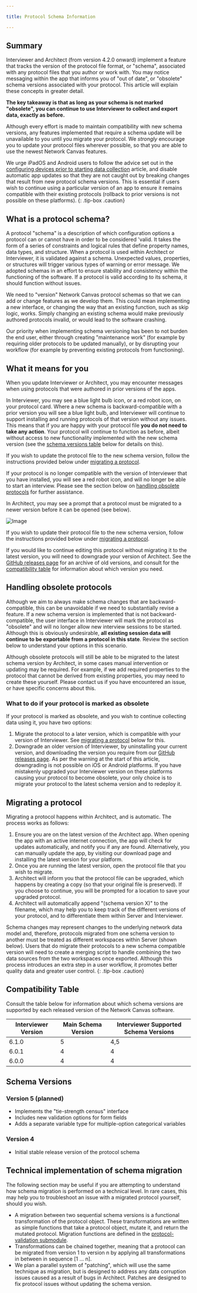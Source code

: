 ```yaml
---

title: Protocol Schema Information

---
```


## Summary

Interviewer and Architect (from version 4.2.0 onward) implement a feature that tracks the version of the protocol file format, or "schema", associated with any protocol files that you author or work with. You may notice messaging within the app that informs you of "out of date", or "obsolete" schema versions associated with your protocol. This article will explain these concepts in greater detail.

**The key takeaway is that as long as your schema is not marked "obsolete", you can continue to use Interviewer to collect and export data, exactly as before.**

Although every effort is made to maintain compatibility with new schema versions, any features implemented that require a schema update will be unavailable to you until you migrate your protocol. We _strongly_ encourage you to update your protocol files wherever possible, so that you are able to use the newest Network Canvas features.

We urge iPadOS and Android users to follow the advice set out in the [configuring devices prior to starting data collection](../_how-to/configuring-devices.md) article, and disable automatic app updates so that they are not caught out by breaking changes that result from new protocol schema versions. This is essential if users wish to continue using a particular version of an app to ensure it remains compatible with their existing protocols (rollback to prior versions is not possible on these platforms).
{: .tip-box .caution}

## What is a protocol schema?

A protocol "schema" is a description of which configuration options a protocol can or cannot have in order to be considered 'valid. It takes the form of a series of constraints and logical rules that define property names, data types, and structure. When a protocol is used within Architect or Interviewer, it is validated against a schema. Unexpected values, properties, or structures will trigger various types of warning or error message. We adopted schemas in an effort to ensure stability and consistency within the functioning of the software. If a protocol is valid according to its schema, it should function without issues.

We need to "version" Network Canvas protocol schemas so that we can add or change features as we develop them. This could mean implementing a new interface, or changing the way that an existing function, such as skip logic, works. Simply changing an existing schema would make previously authored protocols invalid, or would lead to the software crashing.

Our priority when implementing schema versioning has been to not burden the end user, either through creating "maintenance work" (for example by requiring older protocols to be updated manually), or by disrupting your workflow (for example by preventing existing protocols from functioning).

## What it means for you

When you update Interviewer or Architect, you may encounter messages when using protocols that were authored in prior versions of the apps.

In Interviewer, you may see a blue light bulb icon, or a red robot icon, on your protocol card. Where a new schema is backward-compatible with a prior version you will see a blue light bulb, and Interviewer will continue to support installing and running protocols of that version without any issues. This means that if you are happy with your protocol file **you do not need to take any action**. Your protocol will continue to function as before, albeit without access to new functionality implemented with the new schema version (see the [schema versions table](#schema-versions) below for details on this).

If you wish to update the protocol file to the new schema version, follow the instructions provided below under [migrating a protocol](#migrating-a-protocol).

If your protocol is no longer compatible with the version of Interviewer that you have installed, you will see a red robot icon, and will no longer be able to start an interview. Please see the section below on [handling obsolete protocols](#handling-obsolete-protocols) for further assistance.

In Architect, you may see a prompt that a protocol must be migrated to a newer version before it can be opened (see below).

![Image](/assets/img/protocol-schema/architect-migrate.png)
  
If you wish to update their protocol file to the new schema version, follow the instructions provided below under [migrating a protocol](#migrating-a-protocol).

If you would like to continue editing this protocol without migrating it to the latest version, you will need to downgrade your version of Architect. See the [GitHub releases page](https://github.com/complexdatacollective/Architect/releases) for an archive of old versions, and consult for the [compatibility table](#compatibility-table) for information about which version you need.

## Handling obsolete protocols

Although we aim to always make schema changes that are backward-compatible, this can be unavoidable if we need to substantially revise a feature. If a new schema version is implemented that is not backward-compatible, the user interface in Interviewer will mark the protocol as "obsolete" and will no longer allow new interview sessions to be started. Although this is obviously undesirable, **all existing session data will continue to be exportable from a protocol in this state**. Review the section below to understand your options in this scenario.

Although obsolete protocols will still be able to be migrated to the latest schema version by Architect, in some cases manual intervention or updating may be required. For example, if we add required properties to the protocol that cannot be derived from existing properties, you may need to create these yourself. Please contact us if you have encountered an issue, or have specific concerns about this.

### What to do if your protocol is marked as obsolete

If your protocol is marked as obsolete, and you wish to continue collecting data using it, you have two options:

1. Migrate the protocol to a later version, which is compatible with your version of Interviewer. See [migrating a protocol](#migrating-a-protocol) below for this.
2. Downgrade an older version of Interviewer, by uninstalling your current version, and downloading the version you require from our [GitHub releases page](https://github.com/complexdatacollective/Interviewer/releases). As per the warning at the start of this article, downgrading is not possible on iOS or Android platforms. If you have mistakenly upgraded your Interviewer version on these platforms causing your protocol to become obsolete, your only choice is to migrate your protocol to the latest schema version and to redeploy it.

## Migrating a protocol

Migrating a protocol happens within Architect, and is automatic. The process works as follows:

 1. Ensure you are on the latest version of the Architect app. When opening the app with an active internet connection, the app will check for updates automatically, and notify you if any are found. Alternatively, you can manually update the app, by visiting our download page and installing the latest version for your platform.
 2. Once you are running the latest version, open the protocol file that you wish to migrate.
 3. Architect will inform you that the protocol file can be upgraded, which happens by creating a copy (so that your original file is preserved). If you choose to continue, you will be prompted for a location to save your upgraded protocol.
 4. Architect will automatically append "(schema version X)" to the filename, which may help you to keep track of the different versions of your protocol, and to differentiate them within Server and Interviewer.

Schema changes may represent changes to the underlying network data model and, therefore, protocols migrated from one schema version to another must be treated as different workspaces within Server (shown below). Users that do migrate their protocols to a new schema compatible version will need to create a merging script to handle combining the two data sources from the two workspaces once exported. Although this process introduces an extra step in a user workflow, it promotes better quality data and greater user control.
{: .tip-box .caution}

## Compatibility Table

Consult the table below for information about which schema versions are supported by each released version of the Network Canvas software.

| Interviewer Version           | Main Schema Version | Interviewer Supported Schema Versions |
|-------------------------------|---------------------|---------------------------------------|
| 6.1.0                         | 5                   | 4,5                                   |
| 6.0.1                         | 4                   | 4                                     |
| 6.0.0                         | 4                   | 4                                     |

## Schema Versions

### Version 5 (planned)

- Implements the "tie-strength census" interface
- Includes new validation options for form fields
- Adds a separate variable type for multiple-option categorical variables

### Version 4

- Initial stable release version of the protocol schema

## Technical implementation of schema migration

The following section may be useful if you are attempting to understand how schema migration is performed on a technical level. In rare cases, this may help you to troubleshoot an issue with a migrated protocol yourself, should you wish.

- A migration between two sequential schema versions is a functional transformation of the protocol object. These transformations are written as simple functions that take a protocol object, mutate it, and return the mutated protocol. Migration functions are defined in the [protocol-validation submodule](https://github.com/complexdatacollective/protocol-validation/tree/master/migrations/migrations).
- Transformations can be chained together, meaning that a protocol can be migrated from version 1 to version n by applying all transformations in between in sequence [1 … n].
- We plan a parallel system of "patching", which will use the same technique as migration, but is designed to address any data corruption issues caused as a result of bugs in Architect. Patches are designed to fix protocol issues without updating the schema version.

